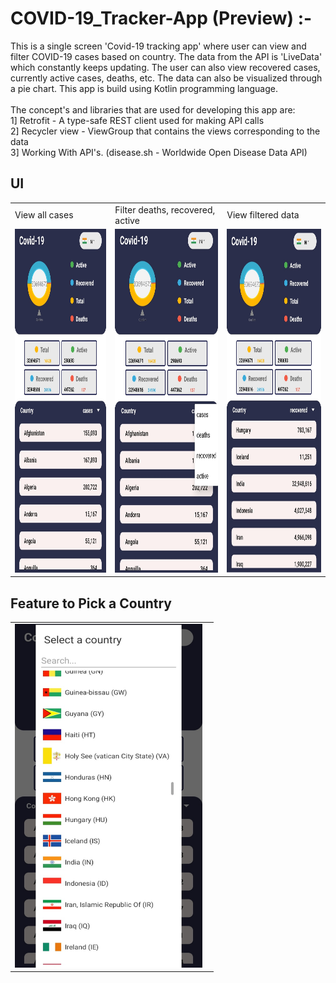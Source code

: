 # COVID-19_Tracker-App (Preview) :-

This is a single screen 'Covid-19 tracking app' where user can view and filter COVID-19 cases based on country. The data from the API is 'LiveData' which constantly keeps updating.
The user can also view recovered cases, currently active cases, deaths, etc. The data can also be visualized through a pie chart.
This app is build using Kotlin programming language.
<br /><br />
The concept's and libraries that are used for developing this app are:<br />
      1] Retrofit - A type-safe REST client used for making API calls<br />
      2] Recycler view - ViewGroup that contains the views corresponding to the data <br />
      3] Working With API's. (disease.sh - Worldwide Open Disease Data API)
  
      
      
## UI
<table>
   <tr>
    <td>View all cases</td>
    <td>Filter deaths, recovered, active</td>
    <td>View filtered data</td>
  </tr>
  <tr>
    <td><img src="ScreenShots/ss1.jpg" width=300 height=550></td>
    <td><img src="ScreenShots/ss2.jpg" width=300 height=550></td>
    <td><img src="ScreenShots/ss3.jpg" width=300 height=550></td>
  </tr>
 </table>
 
 
 
 ## Feature to Pick a Country
<table>
  <tr>
    <td><img src="ScreenShots/ss4.jpg" width=300 height=550>&nbsp;&nbsp;&nbsp;</td>
  </tr>
 </table>
